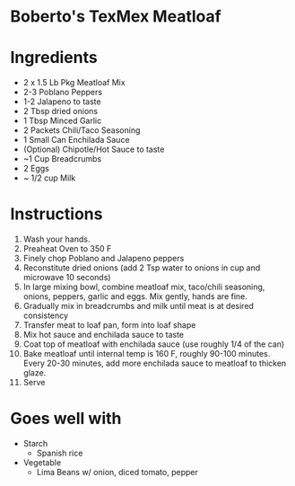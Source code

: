 # Boberto's TexMex Meatloaf

# Ingredients
- 2 x 1.5 Lb Pkg Meatloaf Mix
- 2-3 Poblano Peppers
- 1-2 Jalapeno to taste
- 2 Tbsp dried onions
- 1 Tbsp Minced Garlic
- 2 Packets Chili/Taco Seasoning
- 1 Small Can Enchilada Sauce
- (Optional) Chipotle/Hot Sauce to taste
- ~1 Cup Breadcrumbs
- 2 Eggs
- ~ 1/2 cup Milk

# Instructions

1. Wash your hands.
2. Preaheat Oven to 350 F
3. Finely chop Poblano and Jalapeno peppers
4. Reconstitute dried onions (add 2 Tsp water to onions in cup and microwave 10 seconds)
5. In large mixing bowl, combine meatloaf mix, taco/chili seasoning, onions, peppers, garlic and eggs. Mix gently, hands are fine.
6. Gradually mix in breadcrumbs and milk until meat is at desired consistency
7. Transfer meat to loaf pan, form into loaf shape
8. Mix hot sauce and enchilada sauce to taste
9. Coat top of meatloaf with enchilada sauce (use roughly 1/4 of the can)
10. Bake meatloaf until internal temp is 160 F, roughly 90-100 minutes. Every 20-30 minutes, add more enchilada sauce to meatloaf to thicken glaze.
11. Serve

# Goes well with
- Starch
  - Spanish rice
- Vegetable
  - Lima Beans w/ onion, diced tomato, pepper
